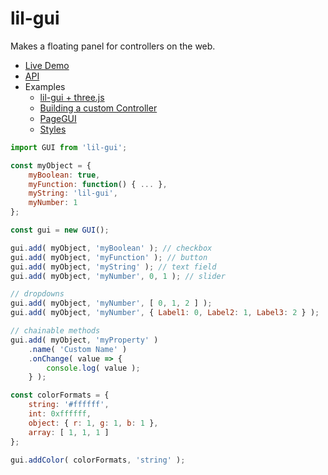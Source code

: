 # lil-gui

Makes a floating panel for controllers on the web.

- [Live Demo](https://georgealways.github.io/lil-gui/?demo)
- [API](https://georgealways.github.io/lil-gui/#api)
- Examples
	- [lil-gui + three.js](https://georgealways.github.io/lil-gui/examples/three)
	- [Building a custom Controller](https://georgealways.github.io/lil-gui/examples/customcontroller)
	- [PageGUI](https://georgealways.github.io/lil-gui/examples/pages)
	- [Styles](https://georgealways.github.io/lil-gui/examples/pages)

```js
import GUI from 'lil-gui';

const myObject = {
	myBoolean: true,
	myFunction: function() { ... },
	myString: 'lil-gui',
	myNumber: 1
};

const gui = new GUI();

gui.add( myObject, 'myBoolean' ); // checkbox
gui.add( myObject, 'myFunction' ); // button
gui.add( myObject, 'myString' ); // text field
gui.add( myObject, 'myNumber', 0, 1 ); // slider

// dropdowns
gui.add( myObject, 'myNumber', [ 0, 1, 2 ] );
gui.add( myObject, 'myNumber', { Label1: 0, Label2: 1, Label3: 2 } );

// chainable methods
gui.add( myObject, 'myProperty' )
	.name( 'Custom Name' )
	.onChange( value => {
		console.log( value );
	} );

const colorFormats = {
	string: '#ffffff',
	int: 0xffffff,
	object: { r: 1, g: 1, b: 1 },
	array: [ 1, 1, 1 ]
};

gui.addColor( colorFormats, 'string' );
```

